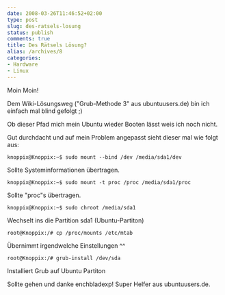 ```yaml
---
date: 2008-03-26T11:46:52+02:00
type: post
slug: des-ratsels-losung
status: publish
comments: true
title: Des Rätsels Lösung?
alias: /archives/8
categories:
- Hardware
- Linux
---
```


Moin Moin!

Dem Wiki-Lösungsweg ("Grub-Methode 3" aus ubuntuusers.de) bin ich einfach mal blind gefolgt ;)

Ob dieser Pfad mich mein Ubuntu wieder Booten lässt weis ich noch nicht.

Gut durchdacht und auf mein Problem angepasst sieht dieser mal wie folgt aus:


```
knoppix@Knoppix:~$ sudo mount --bind /dev /media/sda1/dev
```

Sollte  Systeminformationen übertragen.

```	
knoppix@Knoppix:~$ sudo mount -t proc /proc /media/sda1/proc
```

Sollte "proc"s übertragen.

```	
knoppix@Knoppix:~$ sudo chroot /media/sda1
```

Wechselt ins die Partition sda1 (Ubuntu-Partiton)

```
root@Knoppix:/# cp /proc/mounts /etc/mtab
```

Übernimmt irgendwelche Einstellungen  ^^

```	
root@Knoppix:/# grub-install /dev/sda
```

Installiert Grub auf Ubuntu Partiton


Sollte gehen und danke enchbladexp! Super Helfer aus ubuntuusers.de.
